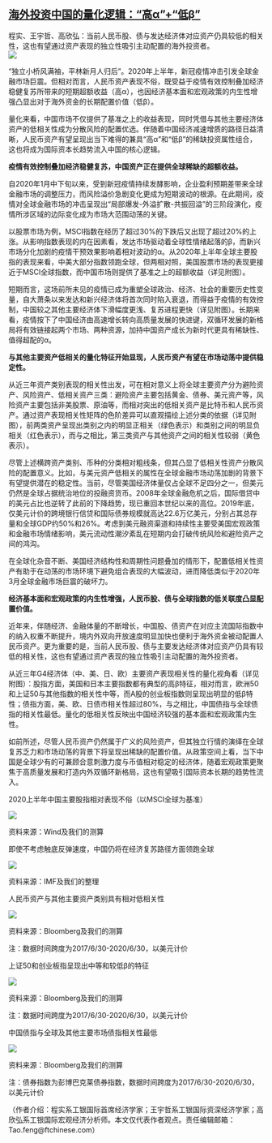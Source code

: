 <!--1594669922000-->
[海外投资中国的量化逻辑：“高α”+“低β”](https://cn.ft.com/story/001088513?full=y)
------

<div></div><div class="story-lead">程实、王宇哲、高欣弘：当前人民币股、债与发达经济体对应资产仍具较低的相关性，这也有望通过资产表现的独立性吸引主动配置的海外投资者。</div><div class=" story-image image"><img src="https://thumbor.ftacademy.cn/unsafe/1340x754/https://thumbor.ftacademy.cn/unsafe/picture/2/000092352_piclink.jpg"></div><div class="story-body"><div id="story-body-container"><p>“独立小桥风满袖，平林新月人归后”。2020年上半年，新冠疫情冲击引发全球金融市场巨震。但相对而言，人民币资产表现不俗，既受益于疫情有效控制叠加经济稳健复苏所带来的短期超额收益（高α），也因经济基本面和宏观政策的内生性增强凸显出对于海外资金的长期配置价值（低β）。</p><p>量化来看，中国市场不仅提供了基准之上的收益表现，同时凭借与其他主要经济体资产的低相关性成为分散风险的配置优选。伴随着中国经济减速增质的路径日益清晰，人民币资产有望呈现出当下难得的兼具“高α”和“低β”的稀缺投资属性组合，这也将成为国际资本长趋势流入中国的核心逻辑。</p><p><b>疫情有效控制叠加经济稳健复苏，中国资产正在提供全球稀缺的超额收益。</b></p><p>自2020年1月中下旬以来，受到新冠疫情持续发酵影响，企业盈利预期差带来全球金融市场的调整压力，而风险溢价急剧变化更成为短期波动的根源。在此期间，疫情对全球金融市场的冲击呈现出“局部爆发-外溢扩散-共振回溢”的三阶段演化，疫情所涉区域的边际变化成为市场大范围动荡的关键。</p><div  data-o-ads-name="mpu-middle1" class="o-ads in-article-advert" data-o-ads-formats-default="false"  data-o-ads-formats-small="FtcMobileMpu"  data-o-ads-formats-medium="FtcMpu" data-o-ads-formats-large="FtcMpu" data-o-ads-formats-extra="FtcMpu" data-o-ads-targeting="cnpos=middle1;" data-cy='[{"devices":["PC","iPhoneWeb","AndroidWeb","iPhoneApp","AndroidApp"],"pattern":"MPU","position":"Middle1","container":"mpuInStory"}]'></div><p>以股票市场为例，MSCI指数在经历了超过30%的下跌后又出现了超过20%的上涨。从影响指数表现的内在因素看，发达市场驱动着全球性情绪起落的β，而新兴市场分化加剧的疫情干预效果影响着相对波动的α。从2020年上半年全球主要股指的表现来看，中美大部分指数领跑全球，但两相对照，美国股票市场的表现更接近于MSCI全球指数，而中国市场则提供了基准之上的超额收益（详见附图）。</p><p>短期而言，这场前所未见的疫情已成为重塑全球政治、经济、社会的重要历史性变量，自大萧条以来发达和新兴经济体将首次同时陷入衰退，而得益于疫情的有效控制，中国较之其他主要经济体下滑幅度更浅、复苏进程更快（详见附图）。长期来看，疫情按下了中国经济由高速增长转向高质量发展的快进键，双循环发展的新格局将有效链接起两个市场、两种资源，加持中国资产成长为新时代更具有稀缺性、值得超配的α。</p><p><b>与其他主要资产低相关的量化特征开始显现，人民币资产有望在市场动荡中提供稳定性。</b></p><p>从近三年资产类别表现的相关性出发，可在相对意义上将全球主要资产分为避险资产、风险资产、低相关资产三类：避险资产主要包括黄金、债券、美元资产等，风险资产主要包括非美股票、原油等，而相对突出的低相关资产是比特币和人民币资产。通过资产表现相关性矩阵的色阶差异可以直观描绘上述分类的依据（详见附图），前两类资产呈现出类别之内的明显正相关（绿色表示）和类别之间的明显负相关（红色表示），而与之相比，第三类资产与其他资产之间的相关性较弱（黄色表示）。</p><p>尽管上述横跨资产类别、币种的分类相对粗线条，但其凸显了低相关性资产分散风险的配置意义。比如，与美元资产低相关的属性在全球金融市场动荡加剧的背景下有望提供潜在的稳定性。当前，尽管美国经济体量仅占全球不足四分之一，但美元仍然是全球占据统治地位的投融资货币。2008年全球金融危机之后，国际借贷中的美元占比也逆转了此前的下降趋势，现已重回本世纪以来的高位。2019年底，仅美元计价的跨境银行信贷和国际债券规模就高达22.6万亿美元，分别占其总存量和全球GDP约50%和26%。考虑到美元融资渠道和持续性主要受美国宏观政策和金融市场情绪影响，美元流动性潮汐紊乱在短期内会打破传统风险和避险资产之间的鸿沟。</p><p>在全球化杂音不断、美国经济结构性和周期性问题叠加的情形下，配置低相关性资产有助于在动荡的市场环境下避免组合表现的大幅波动，进而降低类似于2020年3月全球金融市场巨震的破坏力。</p><div data-o-ads-name="mpu-middle2" class="o-ads in-article-advert" data-o-ads-formats-default="false"  data-o-ads-formats-small="FtcMobileMpu"  data-o-ads-formats-medium="false" data-o-ads-formats-large="false" data-o-ads-formats-extra="false" data-o-ads-targeting="cnpos=middle2;" data-cy='[{"devices":["iPhoneWeb","AndroidWeb","iPhoneApp","AndroidApp"],"pattern":"MPU","position":"Middle2","container":"mpuInStory"}]'></div><p><b>经济基本面和宏观政策的内生性增强，人民币股、债与全球指数的低关联度凸显配置价值。</b></p><p>近年来，伴随经济、金融体量的不断增长，中国股、债资产在对应主流国际指数中的纳入权重不断提升，境内外双向开放速度明显加快也便利于海外资金被动配置人民币资产。更为重要的是，当前人民币股、债与主要发达经济体对应资产仍具有较低的相关性，这也有望通过资产表现的独立性吸引主动配置的海外投资者。</p><p>从近三年G4经济体（中、美、日、欧）主要资产表现相关性的量化视角看（详见附图）：股指方面，美国和日本主要指数都有典型的高β特征，相对而言，欧洲50和上证50与其他指数的相关性中等，而A股的创业板指数则呈现出明显的低β特性；债指方面，美、欧、日债市相关性超过80%，与之相比，中国债指与全球债指的相关性最低。量化的低相关性反映出中国经济较强的基本面和宏观政策内生性。</p><p>如前所述，尽管人民币资产仍然属于广义的风险资产，但其独立行情的演绎在全球复苏乏力和市场动荡的背景下将呈现出稀缺的配置价值。从政策空间上看，当下中国是全球少有的可兼顾合意刺激力度与币值相对稳定的经济体，随着宏观政策更聚焦于高质量发展和打造内外双循环新格局，这也有望吸引国际资本长期的趋势性流入。</p><p>2020上半年中国主要股指相对表现不俗（以MSCI全球为基准）</p><div class="pic"><img src="https://thumbor.ftacademy.cn/unsafe/picture/0/000097260_piclink.jpg"></div><div data-o-ads-name="mpu-middle3" class="o-ads in-article-advert" data-o-ads-formats-default="false"  data-o-ads-formats-small="FtcMobileMpu"  data-o-ads-formats-medium="false" data-o-ads-formats-large="false" data-o-ads-formats-extra="false" data-o-ads-targeting="cnpos=middle3;" data-cy='[{"devices":["iPhoneWeb","AndroidWeb","iPhoneApp","AndroidApp"],"pattern":"MPU","position":"Middle3","container":"mpuInStory"}]'></div><p>资料来源：Wind及我们的测算</p><p>即使不考虑触底反弹速度，中国仍将在经济复苏路径方面领跑全球</p><div class="pic"><img src="https://thumbor.ftacademy.cn/unsafe/picture/9/000097259_piclink.jpg"></div><p>资料来源：IMF及我们的整理</p><p>人民币资产与其他主要资产类别具有相对低相关性</p><div class="pic"><img src="https://thumbor.ftacademy.cn/unsafe/picture/8/000097258_piclink.jpg"></div><p>资料来源：Bloomberg及我们的测算</p><div data-o-ads-name="mpu-middle4" class="o-ads in-article-advert" data-o-ads-formats-default="false"  data-o-ads-formats-small="FtcMobileMpu"  data-o-ads-formats-medium="false" data-o-ads-formats-large="false" data-o-ads-formats-extra="false" data-o-ads-targeting="cnpos=middle4;" data-cy='[{"devices":["iPhoneWeb","AndroidWeb","iPhoneApp","AndroidApp"],"pattern":"MPU","position":"Middle4","container":"mpuInStory"}]'></div><p>注：数据时间跨度为2017/6/30-2020/6/30，以美元计价</p><p>上证50和创业板指呈现出中等和较低β的特征</p><div class="pic"><img src="https://thumbor.ftacademy.cn/unsafe/picture/7/000097257_piclink.jpg"></div><p>资料来源：Bloomberg及我们的测算</p><p>注：数据时间跨度为2017/6/30-2020/6/30，以美元计价</p><p>中国债指与全球及其他主要市场债指相关性最低</p><div class="pic"><img src="https://thumbor.ftacademy.cn/unsafe/picture/6/000097256_piclink.jpg"></div><div data-o-ads-name="mpu-middle5" class="o-ads in-article-advert" data-o-ads-formats-default="false"  data-o-ads-formats-small="FtcMobileMpu"  data-o-ads-formats-medium="false" data-o-ads-formats-large="false" data-o-ads-formats-extra="false" data-o-ads-targeting="cnpos=middle5;" data-cy='[{"devices":["iPhoneWeb","AndroidWeb","iPhoneApp","AndroidApp"],"pattern":"MPU","position":"Middle4","container":"mpuInStory"}]'></div><p>资料来源：Bloomberg及我们的测算</p><p>注：债券指数为彭博巴克莱债券指数，数据时间跨度为2017/6/30-2020/6/30，以美元计价</p><p>（作者介绍：程实系工银国际首席经济学家；王宇哲系工银国际资深经济学家；高欣弘系工银国际宏观经济分析师。本文仅代表作者观点。责任编辑邮箱：Tao.feng@ftchinese.com）</p></div><div class="clearfloat"></div></div>
